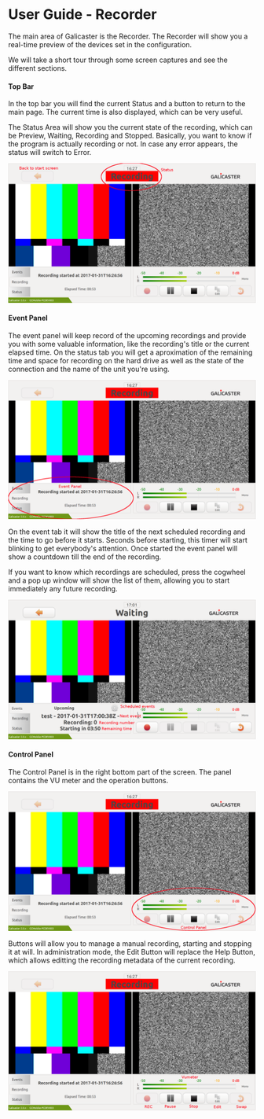 
User Guide - Recorder
=====================

The main area of Galicaster is the Recorder. The Recorder will show you a real-time preview of the devices set in the configuration.

We will take a short tour through some screen captures and see the different sections.

#### Top Bar

In the top bar you will find the current Status and a button to return to the main page. The current time is also displayed, which can be very useful.

The Status Area will show you the current state of the recording, which can be Preview, Waiting, Recording and Stopped. Basically, you want to know if the program is actually recording or not. In case any error appears, the status will switch to Error.

![](../images/UserGuide/Recorder/topbar.png)

#### Event Panel

The event panel will keep record of the upcoming recordings and provide you with some valuable information, like the recording's title or the current elapsed time. On the status tab you will get a aproximation of the remaining time and space for recording on the hard drive as well as the state of the connection and the name of the unit you're using.

![](../images/UserGuide/Recorder/eventpanel.png)

On the event tab it will show the title of the next scheduled recording and the time to go before it starts. Seconds before starting, this timer will start blinking to get everybody's attention. Once started the event panel will show a countdown till the end of the recording.

If you want to know which recordings are scheduled, press the cogwheel and a pop up window will show the list of them, allowing you to start immediately any future recording.

![](../images/UserGuide/Recorder/events.png)

#### Control Panel

The Control Panel is in the right bottom part of the screen. The panel contains the VU meter and the operation buttons.

![](../images/UserGuide/Recorder/controlpanel.png)

Buttons will allow you to manage a manual recording, starting and stopping it at will. In administration mode, the Edit Button will replace the Help Button, which allows editting the recording metadata of the current recording.

![](../images/UserGuide/Recorder/buttons.png)
